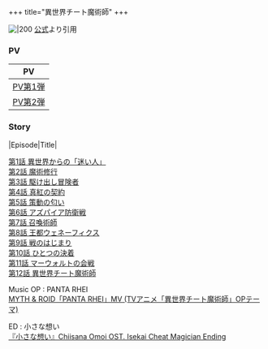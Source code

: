 +++
title="異世界チート魔術師"
+++

![|200](https://cs1.animestore.docomo.ne.jp/anime_kv/img/22/85/0/22850_1_9_8b.png?1562043600000)
[公式](https://www.google.com/url?sa=i&url=https%3A%2F%2Fanimestore.docomo.ne.jp%2Fanimestore%2Fci_pc%3FworkId%3D22850&psig=AOvVaw3iuz5kVodnhHLoiwBNoxz0&ust=1720779445092000&source=images&cd=vfe&opi=89978449&ved=0CBEQjRxqFwoTCLCMppPhnocDFQAAAAAdAAAAABAE)より引用


### PV
| PV                                                   |
| ---------------------------------------------------- |
| [PV第1弾](https://www.youtube.com/watch?v=QVIdUuUCZUU) |
|[PV第2弾](https://youtu.be/qMSJKQEAAtw?si=OiAU4h2bVmyM3qtx)|

### Story
|Episode|Title|

[第1話 異世界からの「迷い人」](http://isekai-cheat-magician.com/story/#s1)\
[第2話 魔術修行](http://isekai-cheat-magician.com/story/#s2)\
[第3話 駆け出し冒険者](http://isekai-cheat-magician.com/story/#s3)\
[第4話 真紅の契約](http://isekai-cheat-magician.com/story/#s4)\
[第5話 策動の匂い](http://isekai-cheat-magician.com/story/#s5)\
[第6話 アズパイア防衛戦](http://isekai-cheat-magician.com/story/#s6)\
[第7話 召喚術師](http://isekai-cheat-magician.com/story/#s7)\
[第8話 王都ウェネーフィクス](http://isekai-cheat-magician.com/story/#s8)\
[第9話 戦のはじまり](http://isekai-cheat-magician.com/story/#s9)\
[第10話 ひとつの決着](http://isekai-cheat-magician.com/story/#s10)\
[第11話 マーウォルトの会戦](http://isekai-cheat-magician.com/story/#s11)\
[第12話 異世界チート魔術師](http://isekai-cheat-magician.com/story/#s12)


Music
OP : PANTA RHEI\
[MYTH & ROID「PANTA RHEI」MV (TVアニメ「異世界チート魔術師」OPテーマ) ](https://www.youtube.com/watch?v=bkUiw3Wv68k)

ED : 小さな想い\
[『小さな想い』Chiisana Omoi OST. Isekai Cheat Magician Ending](https://www.youtube.com/watch?v=Gu5EZwvo0Jc)
